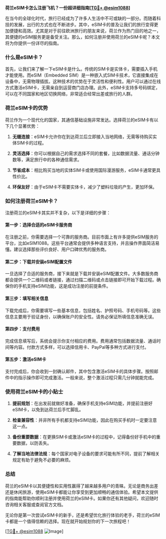 **荷兰eSIM卡怎么注册飞机？一份超详细指南[[TG💪+ @esim1088](https://t.me/s/esim1088)]**

在当今的全球化时代，旅行已经成为了许多人生活中不可或缺的一部分。而随着科技的发展，出行的方式也在不断进步。其中，eSIM卡的普及让我们的旅行变得更加便捷和高效。尤其是对于前往欧洲旅行的朋友来说，荷兰作为热门目的地之一，其便捷的eSIM服务更是备受关注。那么，如何注册并使用荷兰的eSIM卡呢？本文将为你提供一份详尽的指南。

### 什么是eSIM卡？

首先，让我们来了解一下eSIM卡是什么。传统的SIM卡是实体卡，需要插入手机才能使用。而eSIM（Embedded SIM）是一种嵌入式SIM卡技术，它直接集成在设备中，无需物理插拔。这种技术的优势在于灵活性和便利性。用户可以通过在线方式激活eSIM卡，无需亲自到运营商门店办理。此外，eSIM卡支持多号码绑定，可以在不同国家和地区切换网络，非常适合经常出差或旅行的人群。

### 荷兰eSIM卡的优势

荷兰作为一个现代化的国家，其通信基础设施非常发达。选择荷兰的eSIM卡有以下几个显著优势：

1. **无缝连接**：eSIM卡允许你在到达荷兰后立即接入当地网络，无需等待购买实体SIM卡的过程。
   
2. **灵活选择**：你可以根据自己的需求选择不同的套餐，比如数据流量、通话分钟数等，满足旅行中的各种通信需求。

3. **节省成本**：相比购买当地的实体SIM卡或使用国际漫游服务，eSIM卡通常更具性价比。

4. **环保友好**：由于eSIM卡不需要实体卡，减少了塑料垃圾的产生，更加环保。

### 如何注册荷兰eSIM卡？

注册荷兰的eSIM卡其实并不复杂，以下是详细的步骤：

#### 第一步：选择合适的eSIM卡服务商

在注册之前，你需要选择一个可靠的服务商。目前市面上有许多提供eSIM服务的平台，比如eSIM1088。这些平台通常会提供多种语言支持，并且操作界面简洁易懂。建议选择那些评价良好、用户口碑优秀的服务商。

#### 第二步：下载并安装eSIM配置文件

一旦选择了合适的服务商，接下来就是下载并安装eSIM配置文件。大多数服务商都会提供一个二维码或者链接，通过扫描二维码或点击链接即可开始下载过程。确保你的手机支持eSIM功能，这是成功注册的前提条件。

#### 第三步：填写相关信息

下载完成后，你需要填写一些基本信息，包括姓名、护照号码、手机号码等。这些信息主要用于验证身份，以确保账户的安全性。请务必保证所填信息准确无误。

#### 第四步：支付费用

完成信息填写后，系统会提示你支付相应的费用。费用通常包括数据流量、通话时间等内容。付款方式多样，可以选择信用卡、PayPal等多种方式进行支付。

#### 第五步：激活eSIM卡

支付完成后，你会收到一封确认邮件，其中包含激活eSIM卡的具体步骤。按照邮件中的指示操作即可完成激活。一般来说，整个激活过程只需几分钟就能完成。

### 使用荷兰eSIM卡的小贴士

1. **提前规划**：在出发前就做好准备，确保手机支持eSIM功能，并提前注册好eSIM卡，以免到达荷兰后手忙脚乱。

2. **检查兼容性**：并非所有手机都支持eSIM功能，因此在购买手机时一定要注意这一点。

3. **备份重要数据**：在更换SIM卡或激活eSIM卡的过程中，记得备份好手机中的重要数据，以防丢失。

4. **了解当地法律法规**：每个国家对电子设备的要求可能有所不同，提前了解相关规定有助于避免不必要的麻烦。

### 总结

荷兰的eSIM卡以其便捷性和实用性赢得了越来越多用户的青睐。无论是商务出差还是休闲旅游，使用eSIM卡都能让你享受到更加顺畅的通信体验。希望本文提供的指南能帮助你顺利注册并使用荷兰的eSIM卡。如果你还有其他疑问，欢迎随时咨询相关客服或查阅官方文档。

无论你是第一次尝试eSIM卡的新手，还是希望优化旅行体验的老手，荷兰的eSIM卡都是一个值得信赖的选择。现在就开始规划你的下一次旅程吧！

[[TG💪+ @esim1088](https://t.me/s/esim1088) ![Image](https://i.postimg.cc/4NQfJmqS/Snipaste-2025-05-13-00-14-12.png)]